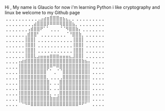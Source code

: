 Hi , My name is Glaucio for now i'm learning Python i like cryptography and linux be welcome to my Github page 
⢀⢀⢀⢀⢀⢀⢀⢀⢀⢀⢀⣠⣴⣶⣿⣿⣿⣶⣦⣄⡀⡀⢀⢀⢀⢀⢀⢀⢀⢀⢀
⢀⢀⢀⢀⢀⢀⢀⢀⢀⣴⣿⣿⣿⡿⠿⠿⠿⢿⣿⣿⣿⣦⡀⢀⢀⢀⢀⢀⢀⢀⢀
⢀⢀⢀⢀⢀⢀⢀⢠⣾⣿⣿⠟⠁⠁⢀⢀⢀⠈⠈⠻⣿⣿⣷⡄⢀⢀⢀⢀⢀⢀⢀
⢀⢀⢀⢀⢀⢀⢀⣾⣿⣿⠃⢀⢀⢀⢀⢀⢀⢀⢀⠈⠘⣿⣿⣷⡀⢀⢀⢀⢀⢀⢀
⢀⢀⢀⢀⢀⢀⢸⣿⣿⡇⢀⢀⢀⢀⢀⢀⢀⢀⢀⢀⢀⢸⣿⣿⡇⢀⢀⢀⢀⢀⢀
⢀⢀⢀⢀⢀⢀⢸⣿⣿⡇⢀⢀⢀⢀⢀⢀⢀⢀⢀⢀⢀⢸⣿⣿⡇⢀⢀⢀⢀⢀⢀
⢀⢀⢀⢀⢀⢀⢸⣿⣿⡇⢀⢀⢀⢀⢀⢀⢀⢀⢀⢀⢀⢸⣿⣿⡇⢀⢀⢀⢀⢀⢀
⢀⢀⢀⢀⢀⢀⢸⣿⣿⣇⣠⣤⣤⣤⣶⣶⣶⣤⣤⣤⣄⣸⣿⣿⡇⢀⢀⢀⢀⢀⢀
⢀⢀⢀⢀⢠⣴⣾⣿⣿⣿⣿⣿⣿⣿⣿⣿⣿⣿⣿⣿⣿⣿⣿⣿⣷⣦⡄⢀⢀⢀⢀
⢀⢀⢀⢀⢸⣿⣿⣿⣿⣿⣿⣿⣿⣿⠿⠛⠿⣿⣿⣿⣿⣿⣿⣿⣿⣿⡇⢀⢀⢀⢀
⢀⢀⢀⢀⢸⣿⣿⣿⣿⣿⣿⣿⣿⠁⠁⢀⠈⠈⣿⣿⣿⣿⣿⣿⣿⣿⡇⢀⢀⢀⢀
⢀⢀⢀⢀⢸⣿⣿⣿⣿⣿⣿⣿⣿⡀⢀⢀⢀⢀⣿⣿⣿⣿⣿⣿⣿⣿⡇⢀⢀⢀⢀
⢀⢀⢀⢀⢸⣿⣿⣿⣿⣿⣿⣿⣿⣿⡀⢀⢀⣿⣿⣿⣿⣿⣿⣿⣿⣿⡇⢀⢀⢀⢀
⢀⢀⢀⢀⢸⣿⣿⣿⣿⣿⣿⣿⣿⣿⡀⢀⢀⣿⣿⣿⣿⣿⣿⣿⣿⣿⡇⢀⢀⢀⢀
⢀⢀⢀⢀⢸⣿⣿⣿⣿⣿⣿⣿⣿⣿⡀⢀⢀⣿⣿⣿⣿⣿⣿⣿⣿⣿⡇⢀⢀⢀⢀
⢀⢀⢀⢀⢸⣿⣿⣿⣿⣿⣿⣿⣿⣿⣷⣶⣾⣿⣿⣿⣿⣿⣿⣿⣿⣿⡇⢀⢀⢀⢀
⢀⢀⢀⢀⠈⠙⠻⠿⣿⣿⣿⣿⣿⣿⣿⣿⣿⣿⣿⣿⣿⣿⣿⠿⠟⠋⠁⢀⢀⢀⢀
